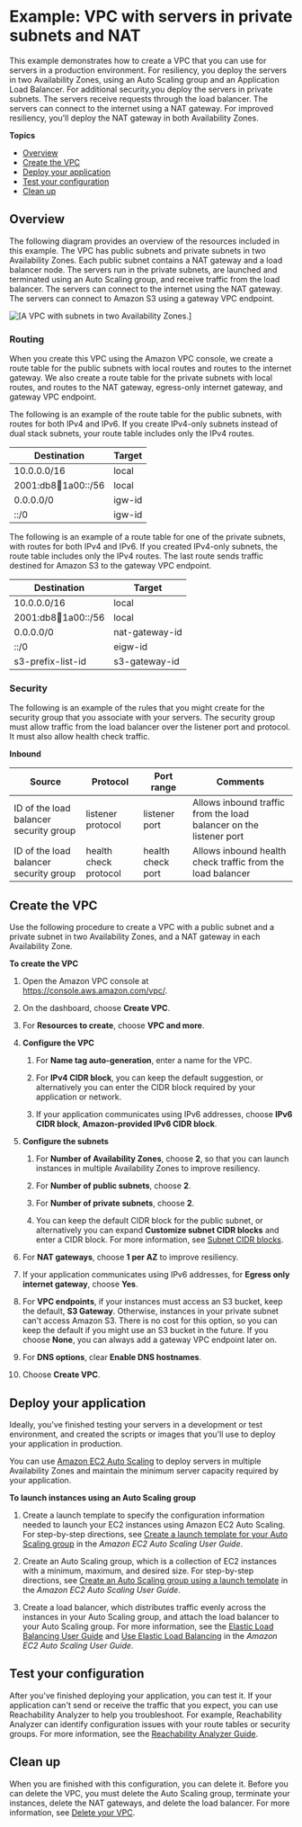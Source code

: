 # Example: VPC with servers in private subnets and NAT<a name="vpc-example-private-subnets-nat"></a>

This example demonstrates how to create a VPC that you can use for servers in a production environment\. For resiliency, you deploy the servers in two Availability Zones, using an Auto Scaling group and an Application Load Balancer\. For additional security,you deploy the servers in private subnets\. The servers receive requests through the load balancer\. The servers can connect to the internet using a NAT gateway\. For improved resiliency, you'll deploy the NAT gateway in both Availability Zones\.

**Topics**
+ [Overview](#overview-vpc-private-subnets-nat)
+ [Create the VPC](#create-vpc-private-subnets-nat)
+ [Deploy your application](#deploy-private-subnets)
+ [Test your configuration](#test-private-subnets)
+ [Clean up](#clean-up-private-subnets)

## Overview<a name="overview-vpc-private-subnets-nat"></a>

The following diagram provides an overview of the resources included in this example\. The VPC has public subnets and private subnets in two Availability Zones\. Each public subnet contains a NAT gateway and a load balancer node\. The servers run in the private subnets, are launched and terminated using an Auto Scaling group, and receive traffic from the load balancer\. The servers can connect to the internet using the NAT gateway\. The servers can connect to Amazon S3 using a gateway VPC endpoint\.

![\[A VPC with subnets in two Availability Zones.\]](http://docs.aws.amazon.com/vpc/latest/userguide/images/vpc-example-private-subnets.png)

### Routing<a name="routing-vpc-private-subnets-nat"></a>

When you create this VPC using the Amazon VPC console, we create a route table for the public subnets with local routes and routes to the internet gateway\. We also create a route table for the private subnets with local routes, and routes to the NAT gateway, egress\-only internet gateway, and gateway VPC endpoint\.

The following is an example of the route table for the public subnets, with routes for both IPv4 and IPv6\. If you create IPv4\-only subnets instead of dual stack subnets, your route table includes only the IPv4 routes\.


| Destination | Target | 
| --- | --- | 
| 10\.0\.0\.0/16 | local | 
| 2001:db8:1234:1a00::/56 | local | 
| 0\.0\.0\.0/0 | igw\-id | 
| ::/0 | igw\-id | 

The following is an example of a route table for one of the private subnets, with routes for both IPv4 and IPv6\. If you created IPv4\-only subnets, the route table includes only the IPv4 routes\. The last route sends traffic destined for Amazon S3 to the gateway VPC endpoint\.


| Destination | Target | 
| --- | --- | 
| 10\.0\.0\.0/16 | local | 
| 2001:db8:1234:1a00::/56 | local | 
| 0\.0\.0\.0/0 | nat\-gateway\-id | 
| ::/0 | eigw\-id | 
| s3\-prefix\-list\-id | s3\-gateway\-id | 

### Security<a name="security-vpc-private-subnets-nat"></a>

The following is an example of the rules that you might create for the security group that you associate with your servers\. The security group must allow traffic from the load balancer over the listener port and protocol\. It must also allow health check traffic\.


**Inbound**  

| Source | Protocol | Port range | Comments | 
| --- | --- | --- | --- | 
| ID of the load balancer security group | listener protocol | listener port | Allows inbound traffic from the load balancer on the listener port | 
| ID of the load balancer security group | health check protocol | health check port | Allows inbound health check traffic from the load balancer | 

## Create the VPC<a name="create-vpc-private-subnets-nat"></a>

Use the following procedure to create a VPC with a public subnet and a private subnet in two Availability Zones, and a NAT gateway in each Availability Zone\.

**To create the VPC**

1. Open the Amazon VPC console at [https://console\.aws\.amazon\.com/vpc/](https://console.aws.amazon.com/vpc/)\.

1. On the dashboard, choose **Create VPC**\.

1. For **Resources to create**, choose **VPC and more**\.

1. **Configure the VPC**

   1. For **Name tag auto\-generation**, enter a name for the VPC\.

   1. For **IPv4 CIDR block**, you can keep the default suggestion, or alternatively you can enter the CIDR block required by your application or network\.

   1. If your application communicates using IPv6 addresses, choose **IPv6 CIDR block**, **Amazon\-provided IPv6 CIDR block**\.

1. **Configure the subnets**

   1. For **Number of Availability Zones**, choose **2**, so that you can launch instances in multiple Availability Zones to improve resiliency\.

   1. For **Number of public subnets**, choose **2**\.

   1. For **Number of private subnets**, choose **2**\.

   1. You can keep the default CIDR block for the public subnet, or alternatively you can expand **Customize subnet CIDR blocks** and enter a CIDR block\. For more information, see [Subnet CIDR blocks](subnet-sizing.md)\.

1. For **NAT gateways**, choose **1 per AZ** to improve resiliency\.

1. If your application communicates using IPv6 addresses, for **Egress only internet gateway**, choose **Yes**\.

1. For **VPC endpoints**, if your instances must access an S3 bucket, keep the default, **S3 Gateway**\. Otherwise, instances in your private subnet can't access Amazon S3\. There is no cost for this option, so you can keep the default if you might use an S3 bucket in the future\. If you choose **None**, you can always add a gateway VPC endpoint later on\.

1. For **DNS options**, clear **Enable DNS hostnames**\.

1. Choose **Create VPC**\.

## Deploy your application<a name="deploy-private-subnets"></a>

Ideally, you've finished testing your servers in a development or test environment, and created the scripts or images that you'll use to deploy your application in production\.

You can use [Amazon EC2 Auto Scaling](https://docs.aws.amazon.com/autoscaling/ec2/userguide/) to deploy servers in multiple Availability Zones and maintain the minimum server capacity required by your application\.

**To launch instances using an Auto Scaling group**

1. Create a launch template to specify the configuration information needed to launch your EC2 instances using Amazon EC2 Auto Scaling\. For step\-by\-step directions, see [Create a launch template for your Auto Scaling group](https://docs.aws.amazon.com/autoscaling/ec2/userguide/create-launch-template.html) in the *Amazon EC2 Auto Scaling User Guide*\.

1. Create an Auto Scaling group, which is a collection of EC2 instances with a minimum, maximum, and desired size\. For step\-by\-step directions, see [Create an Auto Scaling group using a launch template](https://docs.aws.amazon.com/autoscaling/ec2/userguide/create-asg-launch-template.html) in the *Amazon EC2 Auto Scaling User Guide*\.

1. Create a load balancer, which distributes traffic evenly across the instances in your Auto Scaling group, and attach the load balancer to your Auto Scaling group\. For more information, see the [Elastic Load Balancing User Guide](https://docs.aws.amazon.com/elasticloadbalancing/latest/userguide/) and [Use Elastic Load Balancing](https://docs.aws.amazon.com/autoscaling/ec2/userguide/autoscaling-load-balancer.html) in the *Amazon EC2 Auto Scaling User Guide*\.

## Test your configuration<a name="test-private-subnets"></a>

After you've finished deploying your application, you can test it\. If your application can't send or receive the traffic that you expect, you can use Reachability Analyzer to help you troubleshoot\. For example, Reachability Analyzer can identify configuration issues with your route tables or security groups\. For more information, see the [Reachability Analyzer Guide](https://docs.aws.amazon.com/vpc/latest/reachability/)\.

## Clean up<a name="clean-up-private-subnets"></a>

When you are finished with this configuration, you can delete it\. Before you can delete the VPC, you must delete the Auto Scaling group, terminate your instances, delete the NAT gateways, and delete the load balancer\. For more information, see [Delete your VPC](delete-vpc.md)\.